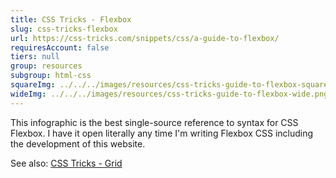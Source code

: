 ```yaml
---
title: CSS Tricks - Flexbox
slug: css-tricks-flexbox
url: https://css-tricks.com/snippets/css/a-guide-to-flexbox/
requiresAccount: false
tiers: null
group: resources
subgroup: html-css
squareImg: ../../../images/resources/css-tricks-guide-to-flexbox-square.png
wideImg: ../../../images/resources/css-tricks-guide-to-flexbox-wide.png
---
```


This infographic is the best single-source reference to syntax for CSS Flexbox.  I have it open literally any time I'm writing Flexbox CSS including the development of this website.

See also: <a href="#css-tricks-grid">CSS Tricks - Grid</a>